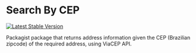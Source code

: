 # Search By CEP
[![Latest Stable Version](https://poser.pugx.org/phpunit/phpunit/v)](//packages/gustavoalvesdev/search-by-cep)

Packagist package that returns address information given the CEP (Brazilian zipcode) of the required address, using ViaCEP API.
